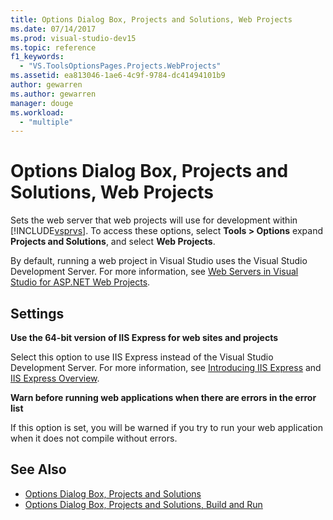 ```yaml
---
title: Options Dialog Box, Projects and Solutions, Web Projects
ms.date: 07/14/2017
ms.prod: visual-studio-dev15
ms.topic: reference
f1_keywords:
  - "VS.ToolsOptionsPages.Projects.WebProjects"
ms.assetid: ea813046-1ae6-4c9f-9784-dc41494101b9
author: gewarren
ms.author: gewarren
manager: douge
ms.workload:
  - "multiple"
---
```

# Options Dialog Box, Projects and Solutions, Web Projects

Sets the web server that web projects will use for development within [!INCLUDE[vsprvs](../../code-quality/includes/vsprvs_md.md)]. To access these options, select **Tools > Options** expand **Projects and Solutions**, and select **Web Projects**.

By default, running a web project in Visual Studio uses the Visual Studio Development Server. For more information, see [Web Servers in Visual Studio for ASP.NET Web Projects](/previous-versions/aspnet/58wxa9w5\(v\=vs.120\)).

## Settings

**Use the 64-bit version of IIS Express for web sites and projects**

Select this option to use IIS Express instead of the Visual Studio Development Server. For more information, see [Introducing IIS Express](http://go.microsoft.com/?linkid=9747914) and [IIS Express Overview](http://go.microsoft.com/?linkid=9747915).

**Warn before running web applications when there are errors in the error list**

If this option is set, you will be warned if you try to run your web application when it does not compile  without errors.

## See Also

- [Options Dialog Box, Projects and Solutions](projects-and-solutions-options-dialog-box.md)
- [Options Dialog Box, Projects and Solutions, Build and Run](options-dialog-box-projects-and-solutions-web-projects.md)